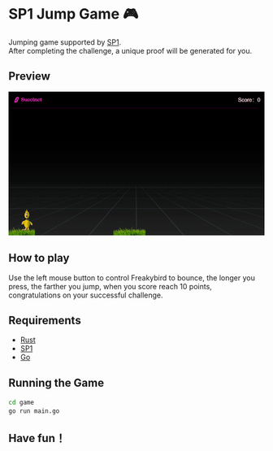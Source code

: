 # SP1 Jump Game 🎮

Jumping game supported by [SP1](https://github.com/succinctlabs/sp1).  
After completing the challenge, a unique proof will be generated for you.

## Preview

![](https://github.com/walirt/sp1-jump-game/blob/main/game/game.gif?raw=true)

## How to play

Use the left mouse button to control Freakybird to bounce, the longer you press, the farther you jump, when you score reach 10 points, congratulations on your successful challenge.

## Requirements

- [Rust](https://rustup.rs/)
- [SP1](https://docs.succinct.xyz/getting-started/install.html)
- [Go](https://go.dev/dl/)

## Running the Game

```sh
cd game
go run main.go
```
## Have fun！
